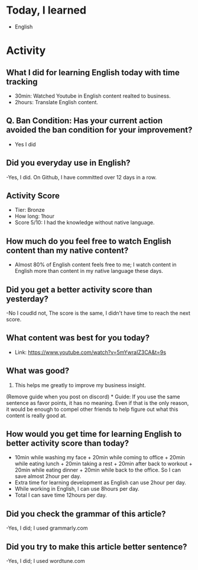 # Today, I learned 
- English

# Activity
## What I did for learning English today with time tracking
- 30min: Watched Youtube in English content realted to business.
- 2hours: Translate English content.

## Q. Ban Condition: Has your current action avoided the ban condition for your improvement?
- Yes I did

## Did you everyday use in English?
-Yes, I did. On Github, I have committed over 12 days in a row.

## Activity Score
- Tier: Bronze
- How long: 1hour
- Score 5/10: I had the knowledge without native language.

## How much do you feel free to watch English content than my native content?
- Almost 80% of English content feels free to me; I watch content in English more than content in my native language these days.

## Did you get a better activity score than yesterday?
-No I coudld not, The score is the same, I didn't have time to reach the next score.

## What content was best for you today?
- Link: https://www.youtube.com/watch?v=5mYwraIZ3CA&t=9s

## What was good?
1. This helps me greatly to improve my business insight.

(Remove guide when you post on discord) * Guide:
If you use the same sentence as favor points, it has no meaning. 
Even if that is the only reason, it would be enough to compel other friends to help figure out what this content is really good at.

## How would you get time for learning English to better activity score than today?
- 10min while washing my face + 20min while coming to office + 20min while eating lunch + 20min taking a rest + 20min after back to workout + 20min while eating dinner + 20min while back to the office. So I can save almost 2hour per day.
- Extra time for learning development as English can use 2hour per day.
- While working in English, I can use 8hours per day.
- Total I can save time 12hours per day.

## Did you check the grammar of this article?
-Yes, I did; I used grammarly.com 

## Did you try to make this article better sentence?
-Yes, I did; I used wordtune.com
